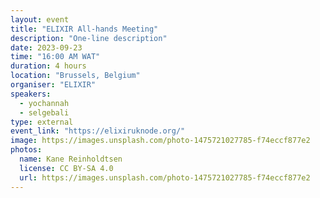 ```yaml
---
layout: event
title: "ELIXIR All-hands Meeting"
description: "One-line description"
date: 2023-09-23
time: "16:00 AM WAT"
duration: 4 hours
location: "Brussels, Belgium"
organiser: "ELIXIR"
speakers:
  - yochannah
  - selgebali
type: external
event_link: "https://elixiruknode.org/"
image: https://images.unsplash.com/photo-1475721027785-f74eccf877e2
photos:
  name: Kane Reinholdtsen
  license: CC BY-SA 4.0
  url: https://images.unsplash.com/photo-1475721027785-f74eccf877e2
---
```

